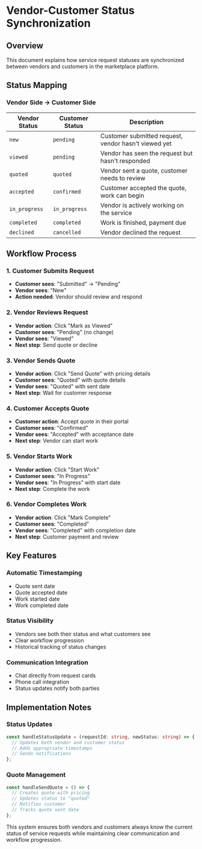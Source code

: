 # Vendor-Customer Status Synchronization

## Overview
This document explains how service request statuses are synchronized between vendors and customers in the marketplace platform.

## Status Mapping

### Vendor Side → Customer Side

| Vendor Status | Customer Status | Description |
|---------------|-----------------|-------------|
| `new` | `pending` | Customer submitted request, vendor hasn't viewed yet |
| `viewed` | `pending` | Vendor has seen the request but hasn't responded |
| `quoted` | `quoted` | Vendor sent a quote, customer needs to review |
| `accepted` | `confirmed` | Customer accepted the quote, work can begin |
| `in_progress` | `in_progress` | Vendor is actively working on the service |
| `completed` | `completed` | Work is finished, payment due |
| `declined` | `cancelled` | Vendor declined the request |

## Workflow Process

### 1. Customer Submits Request
- **Customer sees**: "Submitted" → "Pending"
- **Vendor sees**: "New"
- **Action needed**: Vendor should review and respond

### 2. Vendor Reviews Request
- **Vendor action**: Click "Mark as Viewed"
- **Customer sees**: "Pending" (no change)
- **Vendor sees**: "Viewed"
- **Next step**: Send quote or decline

### 3. Vendor Sends Quote
- **Vendor action**: Click "Send Quote" with pricing details
- **Customer sees**: "Quoted" with quote details
- **Vendor sees**: "Quoted" with sent date
- **Next step**: Wait for customer response

### 4. Customer Accepts Quote
- **Customer action**: Accept quote in their portal
- **Customer sees**: "Confirmed" 
- **Vendor sees**: "Accepted" with acceptance date
- **Next step**: Vendor can start work

### 5. Vendor Starts Work
- **Vendor action**: Click "Start Work"
- **Customer sees**: "In Progress"
- **Vendor sees**: "In Progress" with start date
- **Next step**: Complete the work

### 6. Vendor Completes Work
- **Vendor action**: Click "Mark Complete"
- **Customer sees**: "Completed"
- **Vendor sees**: "Completed" with completion date
- **Next step**: Customer payment and review

## Key Features

### Automatic Timestamping
- Quote sent date
- Quote accepted date
- Work started date
- Work completed date

### Status Visibility
- Vendors see both their status and what customers see
- Clear workflow progression
- Historical tracking of status changes

### Communication Integration
- Chat directly from request cards
- Phone call integration
- Status updates notify both parties

## Implementation Notes

### Status Updates
```typescript
const handleStatusUpdate = (requestId: string, newStatus: string) => {
  // Updates both vendor and customer status
  // Adds appropriate timestamps
  // Sends notifications
};
```

### Quote Management
```typescript
const handleSendQuote = () => {
  // Creates quote with pricing
  // Updates status to "quoted"
  // Notifies customer
  // Tracks quote sent date
};
```

This system ensures both vendors and customers always know the current status of service requests while maintaining clear communication and workflow progression.
